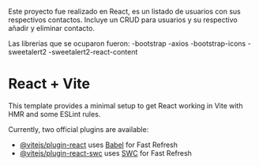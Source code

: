 Este proyecto fue realizado en React, es un listado de usuarios con sus respectivos contactos.
Incluye un CRUD para usuarios y su respectivo añadir y eliminar contacto.

Las librerias que se ocuparon fueron: 
  -bootstrap
  -axios
  -bootstrap-icons
  -sweetalert2
  -sweetalert2-react-content
  
# React + Vite

This template provides a minimal setup to get React working in Vite with HMR and some ESLint rules.

Currently, two official plugins are available:

- [@vitejs/plugin-react](https://github.com/vitejs/vite-plugin-react/blob/main/packages/plugin-react/README.md) uses [Babel](https://babeljs.io/) for Fast Refresh
- [@vitejs/plugin-react-swc](https://github.com/vitejs/vite-plugin-react-swc) uses [SWC](https://swc.rs/) for Fast Refresh
